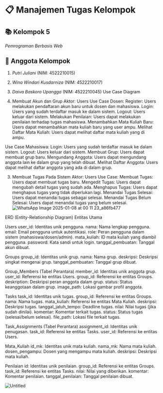 # 📋 Manajemen Tugas Kelompok

## 📚 Kelompok 5
*Pemrograman Berbasis Web*

## 👥 Anggota Kelompok
1. *Putri Juliani* (NIM: 4522210015)
2. *Wina Windari Kusdarniza* (NIM: 4522210017)
3. *Daiva Baskoro Upangga* (NIM: 4522210045)
Use Case Diagram

1. Membuat Akun dan Grup
Aktor:
Users
Use Case Dosen:
Register: Users melakukan pendaftaran akun baru untuk dosen dan mahasiswa.
Login: Users yang sudah terdaftar masuk ke dalam sistem.
Logout: Users keluar dari sistem.
Melakukan 
Penilaian: Users dapat melakukan penilaian terhadap tugas mahasiswa.
Menambahkan Mata Kuliah Baru: Users dapat menambahkan mata kuliah baru yang user ampu.
Melihat Daftar Mata Kuliah: Users dapat melihat daftar mata kuliah yang di ampu.

Use Case Mahasiswa:
Login: Users yang sudah terdaftar masuk ke dalam sistem.
Logout: Users keluar dari sistem.
Membuat Grup: Users dapat membuat grup baru.
Mengundang Anggota: Users dapat mengundang anggota lain ke dalam grup yang telah dibuat.
Melihat Daftar Anggota: Users dapat melihat daftar anggota yang ada di dalam grup.

3. Membuat Tugas Pada Sistem
Aktor:
Users
Use Case:
Membuat Tugas: Users dapat membuat tugas baru.
Mengedit Tugas: Users dapat mengubah detail tugas yang sudah ada.
Menghapus Tugas: Users dapat menghapus tugas yang tidak diperlukan lagi.
Menandai Tugas Selesai: Users dapat menandai tugas sebagai selesai.
Menandai Tugas Belum Selesai: Users dapat menandai tugas yang belum selesai.
![WhatsApp Image 2025-01-08 at 00 11 23_a86fb477](https://github.com/user-attachments/assets/3cdd3419-5ffe-4619-8449-6ebb7ec3e142)


ERD (Entity-Relationship Diagram)
Entitas Utama

Users
user_id: Identitas unik pengguna.
nama: Nama lengkap pengguna.
email: Email pengguna untuk autentikasi.
role: Peran pengguna dalam sistem (mahasiswa/dosen/admin).
mata_kuliah: ID mata kuliah yang diambil pengguna.
password: Kata sandi untuk login.
tanggal_pembuatan: Tanggal akun dibuat.

Groups
group_id: Identitas unik grup.
nama: Nama grup.
deskripsi: Deskripsi singkat mengenai grup.
tanggal_pembuatan: Tanggal grup dibuat.

Group_Members (Tabel Perantara)
member_id: Identitas unik anggota grup.
user_id: Referensi ke entitas Users.
group_id: Referensi ke entitas Groups.
deskription: Deskripsi peran anggota dalam grup.
status: Status keanggotaan dalam grup.
image_path: Lokasi gambar profil anggota.

Tasks
task_id: Identitas unik tugas.
group_id: Referensi ke entitas Groups.
nama: Nama tugas.
mata_kuliah: Referensi ke entitas Mata Kuliah.
deskripsi: Deskripsi tugas.
tanggal_jatuh_tempo: Deadline tugas.
nilai: Nilai tugas (jika sudah dinilai).
komentar: Komentar terkait tugas.
status: Status tugas (selesai/belum selesai).
file_path: Lokasi file terkait tugas.

Task_Assignments (Tabel Perantara)
assignment_id: Identitas unik penugasan.
task_id: Referensi ke entitas Tasks.
user_id: Referensi ke entitas Users.

Mata_Kuliah
id_mk: Identitas unik mata kuliah.
nama_mk: Nama mata kuliah.
dosen_pengampu: Dosen yang mengampu mata kuliah.
deskripsi: Deskripsi mata kuliah.

Penilaian
id: Identitas unik penilaian.
group_id: Referensi ke entitas Groups.
task_id: Referensi ke entitas Tasks.
nilai: Nilai yang diberikan.
komentar: Komentar penilaian.
tanggal_penilaian: Tanggal penilaian dibuat.

![Untitled](https://github.com/user-attachments/assets/513a485e-0fe1-45ad-8383-d980aa10974d)
